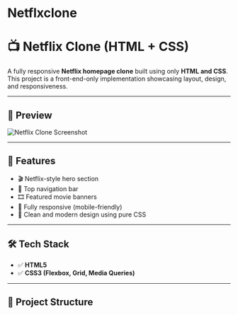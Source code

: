 # Netflxclone
# 📺 Netflix Clone (HTML + CSS)

A fully responsive **Netflix homepage clone** built using only **HTML and CSS**.  
This project is a front-end-only implementation showcasing layout, design, and responsiveness.

---

## 📸 Preview

![Netflix Clone Screenshot](./screenshot.png)

---

## 🌟 Features

- 🎬 Netflix-style hero section
- 🧭 Top navigation bar
- 🎞️ Featured movie banners
- 📱 Fully responsive (mobile-friendly)
- 🎨 Clean and modern design using pure CSS

---

## 🛠️ Tech Stack

- ✅ **HTML5**
- ✅ **CSS3 (Flexbox, Grid, Media Queries)**

---

## 📂 Project Structure

